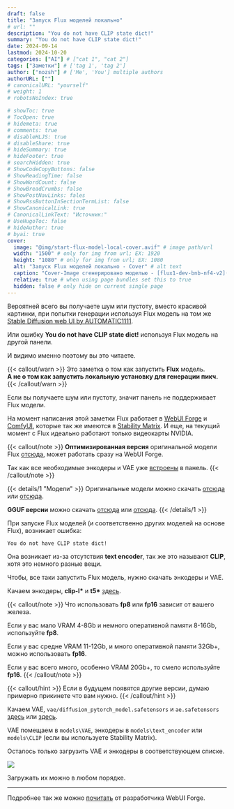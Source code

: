 ```yaml
---
draft: false
title: "Запуск Flux моделей локально"
# url: ""
description: "You do not have CLIP state dict!"
summary: "You do not have CLIP state dict!"
date: 2024-09-14
lastmod: 2024-10-20
categories: ["AI"] # ["cat 1", "cat 2"]
tags: ["Заметки"] # ['tag 1', 'tag 2']
author: ["nozsh"] # ['Me', 'You'] multiple authors
authorURL: [""]
# canonicalURL: "yourself"
# weight: 1
# robotsNoIndex: true

# showToc: true
# TocOpen: true
# hidemeta: true
# comments: true
# disableHLJS: true
# disableShare: true
# hideSummary: true
# hideFooter: true
# searchHidden: true
# ShowCodeCopyButtons: false
# ShowReadingTime: false
# ShowWordCount: false
# ShowBreadCrumbs: false
# ShowPostNavLinks: fales
# ShowRssButtonInSectionTermList: false
# ShowCanonicalLink: true
# CanonicalLinkText: "Источник:"
# UseHugoToc: false
# hideAuthor: true
# byai: true
cover:
  image: "@img/start-flux-model-local-cover.avif" # image path/url
  width: "1500" # only for img from url; EX: 1920
  height: "1080" # only for img from url; EX: 1080
  alt: "Запуск Flux моделей локально - Cover" # alt text
  caption: "Cover-Image сгенерировано моделью - [flux1-dev-bnb-nf4-v2](https://huggingface.co/lllyasviel/flux1-dev-bnb-nf4?sl)" # display caption under cover
  relative: true # when using page bundles set this to true
  hidden: false # only hide on current single page
---
```


Вероятней всего вы получаете шум или пустоту, вместо красивой картинки, при попытки генерации используя Flux модель на том же [Stable Diffusion web UI by AUTOMATIC1111](https://github.com/AUTOMATIC1111/stable-diffusion-webui?sl).

Или ошибку **You do not have CLIP state dict!** используя Flux модель на другой панели.

И видимо именно поэтому вы это читаете.

{{< callout/warn >}}
Это заметка о том как запустить **Flux** модель.<br> **А не о том как запустить локальную установку для генерации пикч.**
{{< /callout/warn >}}

Если вы получаете шум или пустоту, значит панель не поддерживает Flux модели.

На момент написания этой заметки Flux работает в [WebUI Forge](https://github.com/lllyasviel/stable-diffusion-webui-forge?sl) и [ComfyUI](https://github.com/comfyanonymous/ComfyUI?sl), которые так же имеются в [Stability Matrix](https://github.com/LykosAI/StabilityMatrix?sl). И еще, на текущий момент с Flux идеально работают только видеокарты NVIDIA.

{{< callout/note >}}
**Оптимизированная версия** оригинальной модели Flux [отсюда](https://huggingface.co/lllyasviel/flux1-dev-bnb-nf4?sl), может работать сразу на WebUI Forge.

Так как все необходимые энкодеры и VAE уже [встроены](https://github.com/lllyasviel/stable-diffusion-webui-forge/discussions/981?sl) в панель.
{{< /callout/note >}}

{{< details/1 "Модели" >}}
Оригинальные модели можно скачать [отсюда](https://huggingface.co/black-forest-labs/FLUX.1-dev?sl) или [отсюда](https://huggingface.co/black-forest-labs/FLUX.1-schnell?sl).

**GGUF версии** можно скачать [отсюда](https://huggingface.co/lllyasviel/FLUX.1-dev-gguf?sl) или [отсюда](https://huggingface.co/lllyasviel/FLUX.1-schnell-gguf?sl).
{{< /details/1 >}}

При запуске Flux моделей (и соответственно других моделей на основе Flux), возникает ошибка:

```
You do not have CLIP state dict!
```

Она возникает из-за отсутствия **text encoder**, так же это называют **CLIP**, хотя это немного разные вещи.

Чтобы, все таки запустить Flux модель, нужно скачать энкодеры и VAE.

Качаем энкодеры, **clip-l\*** и **t5\*** [здесь](https://huggingface.co/comfyanonymous/flux_text_encoders/tree/main?sl).

{{< callout/note >}}
Что использовать **fp8** или **fp16** зависит от вашего железа.

Если у вас мало VRAM 4-8Gb и немного оперативной памяти 8-16Gb, используйте **fp8**.

Если у вас средне VRAM 11-12Gb, и много оперативной памяти 32Gb+, можно использовать **fp16**.

Если у вас всего много, особенно VRAM 20Gb+, то смело используйте **fp16**.
{{< /callout/note >}}

{{< callout/hint >}}
Если в будущем появятся другие версии, думаю примерно прикинете что вам нужно.
{{< /callout/hint >}}

Качаем VAE, `vae/diffusion_pytorch_model.safetensors` и `ae.safetensors` [здесь](https://huggingface.co/black-forest-labs/FLUX.1-dev/tree/main?sl) или [здесь](https://huggingface.co/black-forest-labs/FLUX.1-schnell/tree/main?sl).

VAE помещаем в `models\VAE`, энкодеры в `models\text_encoder` или `models\CLIP` (если вы используете Stability Matrix).

Осталось только загрузить VAE и энкодеры в соответствующем списке.

![](@img/001-start-flux-model-local-load-vae-text-encoder-clip.avif)

Загружать их можно в любом порядке.

---

Подробнее так же можно [почитать](https://github.com/lllyasviel/stable-diffusion-webui-forge/discussions/1050?sl) от разработчика WebUI Forge.

